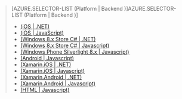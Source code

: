 > [AZURE.SELECTOR-LIST (Platform | Backend )]AZURE.SELECTOR-LIST (Platform | Backend )]
> 
> * [(iOS | .NET)](../articles/mobile-services-dotnet-backend-ios-get-started-users.md)
> * [(iOS | JavaScript)](../articles/mobile-services-ios-get-started-users.md)
> * [(Windows 8.x Store C# | .NET)](../articles/mobile-services-dotnet-backend-windows-store-dotnet-get-started-users.md)
> * [(Windows 8.x Store C# | Javascript)](../articles/mobile-services-windows-store-dotnet-get-started-users.md)
> * [(Windows Phone Silverlight 8.x | Javascript)](../articles/mobile-services-windows-phone-get-started-users.md)
> * [(Android | Javascript)](../articles/mobile-services-android-get-started-users.md)
> * [(Xamarin.iOS | .NET)](../articles/mobile-services-dotnet-backend-xamarin-ios-get-started-users.md)
> * [(Xamarin.iOS | Javascript)](../articles/partner-xamarin-mobile-services-ios-get-started-users.md)
> * [(Xamarin.Android | .NET)](../articles/mobile-services-dotnet-backend-xamarin-android-get-started-users.md)
> * [(Xamarin.Android | Javascript)](../articles/partner-xamarin-mobile-services-android-get-started-users.md)
> * [(HTML | Javascript)](../articles/mobile-services-html-get-started-users.md)
> 
> 

